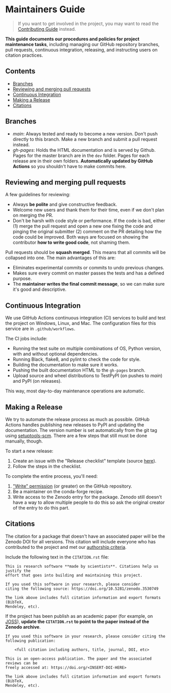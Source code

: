 # Maintainers Guide

> If you want to get involved in the project, you may want to read the
> [Contributing Guide](CONTRIBUTING.md) instead.

**This guide documents our procedures and policies for project maintenance
tasks**, including managing our GitHub repository branches, pull requests,
continuous integration, releasing, and instructing users on citation practices.


## Contents

* [Branches](#branches)
* [Reviewing and merging pull requests](#reviewing-and-merging-pull-requests)
* [Continuous Integration](#continuous-integration)
* [Making a Release](#making-a-release)
* [Citations](#citations)


## Branches

* *main*: Always tested and ready to become a new version. Don't push directly to this
  branch. Make a new branch and submit a pull request instead.
* *gh-pages*: Holds the HTML documentation and is served by Github. Pages for the master
  branch are in the `dev` folder. Pages for each release are in their own folders.
  **Automatically updated by GitHub Actions** so you shouldn't have to make commits here.


## Reviewing and merging pull requests

A few guidelines for reviewing:

* Always **be polite** and give constructive feedback.
* Welcome new users and thank them for their time, even if we don't plan on merging the
  PR.
* Don't be harsh with code style or performance. If the code is bad, either (1) merge
  the pull request and open a new one fixing the code and pinging the original submitter
  (2) comment on the PR detailing how the code could be improved. Both ways are focused
  on showing the contributor **how to write good code**, not shaming them.

Pull requests should be **squash merged**.
This means that all commits will be collapsed into one.
The main advantages of this are:

* Eliminates experimental commits or commits to undo previous changes.
* Makes sure every commit on master passes the tests and has a defined purpose.
* The **maintainer writes the final commit message**, so we can make sure it's good and
  descriptive.


## Continuous Integration

We use GitHub Actions continuous integration (CI) services to build and
test the project on Windows, Linux, and Mac.
The configuration files for this service are in `.github/workflows`.

The CI jobs include:

* Running the test suite on multiple combinations of OS, Python version,
  with and without optional dependencies.
* Running Black, flake8, and pylint to check the code for style.
* Building the documentation to make sure it works.
* Pushing the built documentation HTML to the `gh-pages` branch.
* Upload source and wheel distributions to TestPyPI (on pushes to *main*) and PyPI
  (on releases).

This way, most day-to-day maintenance operations are automatic.


## Making a Release

We try to automate the release process as much as possible.
GitHub Actions handles publishing new releases to PyPI and updating the documentation.
The version number is set automatically from the git tag using [setuptools-scm](https://github.com/pypa/setuptools_scm).
There are a few steps that still must be done manually, though.

To start a new release:

1. Create an issue with the "Release checklist" template
   (source [here](https://github.com/fatiando/.github/blob/main/.github/ISSUE_TEMPLATE/release-checklist.md)).
2. Follow the steps in the checklist.

To complete the entire process, you'll need:

1. ["Write" permission](https://docs.github.com/en/organizations/managing-access-to-your-organizations-repositories/repository-roles-for-an-organization#permissions-for-each-role)
   (or greater) on the GitHub repository.
2. Be a maintainer on the conda-forge recipe.
3. Write access to the Zenodo entry for the package.
   Zenodo still doesn't have a way to allow multiple people to do this
   so ask the original creator of the entry to do this part.


## Citations

The citation for a package that doesn't have an associated paper will be the
Zenodo DOI for all versions. This citation will include everyone who has
contributed to the project and met our [authorship criteria](AUTHORSHIP.md).

Include the following text in the `CITATION.rst` file:

```
This is research software **made by scientists**. Citations help us justify the
effort that goes into building and maintaining this project.

If you used this software in your research, please consider
citing the following source: https://doi.org/10.5281/zenodo.3530749

The link above includes full citation information and export formats (BibTeX,
Mendeley, etc).
```

If the project has been publish as an academic paper (for example, on
[JOSS](https://joss.theoj.org)), **update the `CITATION.rst` to point to the
paper instead of the Zenodo archive**.

```
If you used this software in your research, please consider citing the
following publication:

    <full citation including authors, title, journal, DOI, etc>

This is an open-access publication. The paper and the associated reviews can be
freely accessed at: https://doi.org/<INSERT-DOI-HERE>

The link above includes full citation information and export formats (BibTeX,
Mendeley, etc).
```
